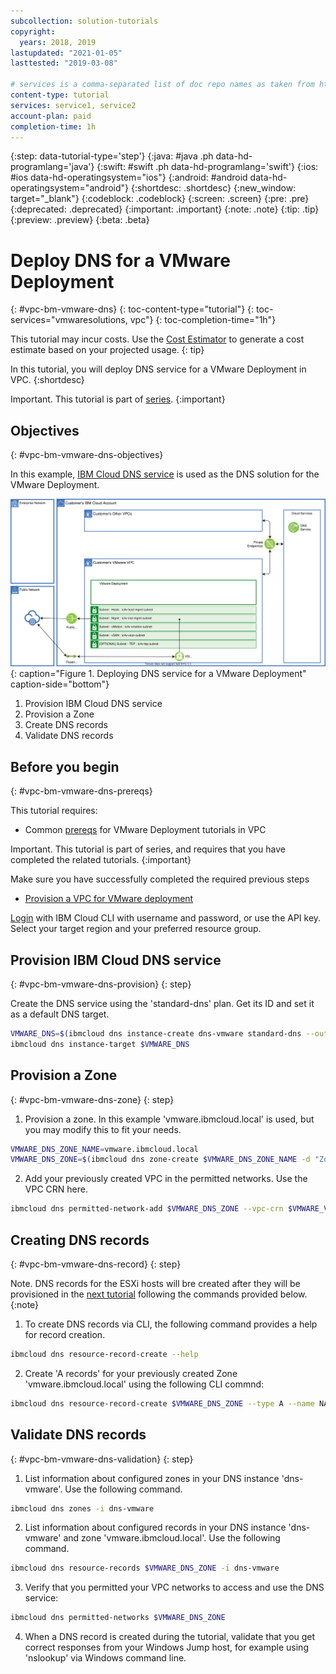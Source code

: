 ```yaml
---
subcollection: solution-tutorials
copyright:
  years: 2018, 2019
lastupdated: "2021-01-05"
lasttested: "2019-03-08"

# services is a comma-separated list of doc repo names as taken from https://github.ibm.com/cloud-docs/
content-type: tutorial
services: service1, service2
account-plan: paid
completion-time: 1h
---
```


{:step: data-tutorial-type='step'}
{:java: #java .ph data-hd-programlang='java'}
{:swift: #swift .ph data-hd-programlang='swift'}
{:ios: #ios data-hd-operatingsystem="ios"}
{:android: #android data-hd-operatingsystem="android"}
{:shortdesc: .shortdesc}
{:new_window: target="_blank"}
{:codeblock: .codeblock}
{:screen: .screen}
{:pre: .pre}
{:deprecated: .deprecated}
{:important: .important}
{:note: .note}
{:tip: .tip}
{:preview: .preview}
{:beta: .beta}

# Deploy DNS for a VMware Deployment
{: #vpc-bm-vmware-dns}
{: toc-content-type="tutorial"}
{: toc-services="vmwaresolutions, vpc"}
{: toc-completion-time="1h"}

<!--##istutorial#-->
This tutorial may incur costs. Use the [Cost Estimator](https://{DomainName}/estimator/review) to generate a cost estimate based on your projected usage.
{: tip}
<!--#/istutorial#-->

In this tutorial, you will deploy DNS service for a VMware Deployment in VPC.
{:shortdesc}

Important. This tutorial is part of [series](https://{DomainName}/docs/solution-tutorials?topic=solution-tutorials-vpc-bm-vmware#vpc-bm-vmware-objectives).
{:important}

## Objectives
{: #vpc-bm-vmware-dns-objectives}

In this example, [IBM Cloud DNS service](https://{DomainName}/docs/dns-svcs?topic=dns-svcs-getting-started) is used as the DNS solution for the VMware Deployment.

![Deploying DNS service for a VMware Deployment](images/solution63-ryo-vmware-on-vpc/Self-Managed-Simple-20210813v1-DNS.svg "Deploying DNS service for a VMware Deployment"){: caption="Figure 1. Deploying DNS service for a VMware Deployment" caption-side="bottom"}

1. Provision IBM Cloud DNS service
2. Provision a Zone
3. Create DNS records
4. Validate DNS records

## Before you begin
{: #vpc-bm-vmware-dns-prereqs}

This tutorial requires:

* Common [prereqs](https://{DomainName}/docs/solution-tutorials?topic=solution-tutorials-vpc-bm-vmware#vpc-bm-vmware-prereqs) for VMware Deployment tutorials in VPC

Important. This tutorial is part of series, and requires that you have completed the related tutorials.
{:important}

Make sure you have successfully completed the required previous steps

* [Provision a VPC for VMware deployment](https://{DomainName}/docs/solution-tutorials?topic=solution-tutorials-vpc-bm-vmware-vpc#vpc-bm-vmware-vpc)

[Login](https://{DomainName}/docs/cli?topic=cli-getting-started) with IBM Cloud CLI with username and password, or use the API key. Select your target region and your preferred resource group.

## Provision IBM Cloud DNS service
{: #vpc-bm-vmware-dns-provision}
{: step}

Create the DNS service using the 'standard-dns' plan. Get its ID and set it as a default DNS target.

```bash
VMWARE_DNS=$(ibmcloud dns instance-create dns-vmware standard-dns --output json | jq -r .id)
ibmcloud dns instance-target $VMWARE_DNS
```

## Provision a Zone

{: #vpc-bm-vmware-dns-zone}
{: step}

1. Provision a zone. In this example 'vmware.ibmcloud.local' is used, but you may modify this to fit your needs.

```bash
VMWARE_DNS_ZONE_NAME=vmware.ibmcloud.local
VMWARE_DNS_ZONE=$(ibmcloud dns zone-create $VMWARE_DNS_ZONE_NAME -d "Zone for VMware on VPC" --output json | jq -r .id)
```

2. Add your previously created VPC in the permitted networks. Use the VPC CRN here.

```bash
ibmcloud dns permitted-network-add $VMWARE_DNS_ZONE --vpc-crn $VMWARE_VPC_CRN
```

## Creating DNS records

{: #vpc-bm-vmware-dns-record}
{: step}

Note. DNS records for the ESXi hosts will bre created after they will be provisioned in the [next tutorial](https://{DomainName}/docs/solution-tutorials?topic=solution-tutorials-vpc-bm-vmware-bms#vpc-bm-vmware-bms) following the commands provided below.
{:note}

1. To create DNS records via CLI, the following command provides a help for record creation.

```bash
ibmcloud dns resource-record-create --help
```

2. Create 'A records' for your previously created Zone 'vmware.ibmcloud.local' using the following CLI commnd:

```bash
ibmcloud dns resource-record-create $VMWARE_DNS_ZONE --type A --name NAME --ipv4 IP_ADDRESS
```

## Validate DNS records

{: #vpc-bm-vmware-dns-validation}
{: step}

1. List information about configured zones in your DNS instance 'dns-vmware'. Use the following command.

```bash
ibmcloud dns zones -i dns-vmware
```

2. List information about configured records in your DNS instance 'dns-vmware' and zone 'vmware.ibmcloud.local'. Use the following command.

```bash
ibmcloud dns resource-records $VMWARE_DNS_ZONE -i dns-vmware 
```

3. Verify that you permitted your VPC networks to access and use the DNS service:

```bash
ibmcloud dns permitted-networks $VMWARE_DNS_ZONE
```

4. When a DNS record is created during the tutorial, validate that you get correct responses from your Windows Jump host, for example using 'nslookup' via Windows command line.
